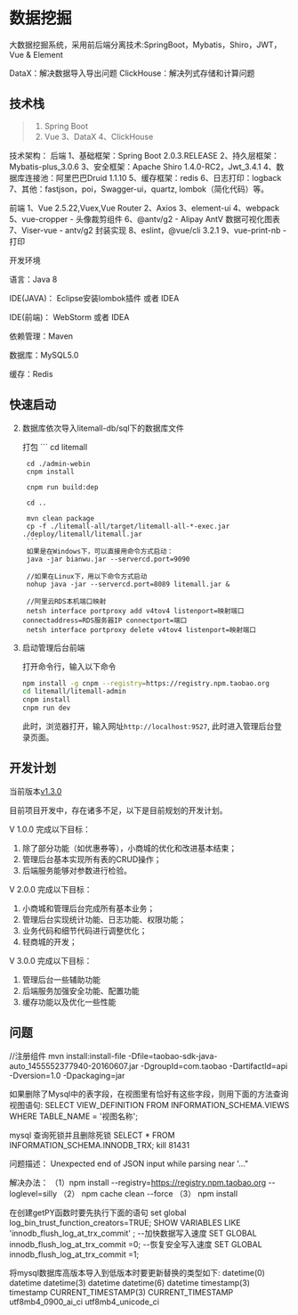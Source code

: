 # 数据挖掘

大数据挖掘系统，采用前后端分离技术:SpringBoot，Mybatis，Shiro，JWT，Vue & Element

DataX：解决数据导入导出问题
ClickHouse：解决列式存储和计算问题

 
## 技术栈

> 1. Spring Boot
> 2. Vue
> 3、DataX
> 4、ClickHouse 
> 

技术架构：
后端
    1、基础框架：Spring Boot 2.0.3.RELEASE
    2、持久层框架：Mybatis-plus_3.0.6
    3、安全框架：Apache Shiro 1.4.0-RC2，Jwt_3.4.1
    4、数据库连接池：阿里巴巴Druid 1.1.10
    5、缓存框架：redis
    6、日志打印：logback
    7、其他：fastjson，poi，Swagger-ui，quartz, lombok（简化代码）等。

前端
    1、Vue 2.5.22,Vuex,Vue Router
    2、Axios
    3、element-ui
    4、webpack
    5、vue-cropper - 头像裁剪组件
    6、@antv/g2 - Alipay AntV 数据可视化图表
    7、Viser-vue - antv/g2 封装实现
    8、eslint，@vue/cli 3.2.1
    9、vue-print-nb - 打印

开发环境

  语言：Java 8

  IDE(JAVA)： Eclipse安装lombok插件 或者 IDEA

  IDE(前端)： WebStorm 或者 IDEA

  依赖管理：Maven

   数据库：MySQL5.0 

   缓存：Redis

## 快速启动

 
2. 数据库依次导入litemall-db/sql下的数据库文件

    打包
        ```
        cd litemall
     
        cd ./admin-webin
        cnpm install
        
        cnpm run build:dep
        
        cd ..
        
        mvn clean package
        cp -f ./litemall-all/target/litemall-all-*-exec.jar ./deploy/litemall/litemall.jar
        ```
        如果是在Windows下，可以直接用命令方式启动：
        java -jar bianwu.jar --servercd.port=9090
        
        //如果在Linux下，用以下命令方式启动
        nohup java -jar --servercd.port=8089 litemall.jar & 
        
        //阿里云RDS本机端口映射
        netsh interface portproxy add v4tov4 listenport=映射端口 connectaddress=RDS服务器IP connectport=端口
        netsh interface portproxy delete v4tov4 listenport=映射端口
4. 启动管理后台前端

    打开命令行，输入以下命令
    ```bash
    npm install -g cnpm --registry=https://registry.npm.taobao.org
    cd litemall/litemall-admin
    cnpm install
    cnpm run dev
    ```
    此时，浏览器打开，输入网址`http://localhost:9527`, 此时进入管理后台登录页面。
    
   
## 开发计划

当前版本[v1.3.0](https://linlinjava.gitbook.io/litemall/changelog)

目前项目开发中，存在诸多不足，以下是目前规划的开发计划。

V 1.0.0 完成以下目标：

1. 除了部分功能（如优惠券等），小商城的优化和改进基本结束；
2. 管理后台基本实现所有表的CRUD操作；
3. 后端服务能够对参数进行检验。

V 2.0.0 完成以下目标：

1. 小商城和管理后台完成所有基本业务；
2. 管理后台实现统计功能、日志功能、权限功能；
3. 业务代码和细节代码进行调整优化；
4. 轻商城的开发；

V 3.0.0 完成以下目标：

1. 管理后台一些辅助功能
2. 后端服务加强安全功能、配置功能
3. 缓存功能以及优化一些性能


   
## 问题
 
//注册组件
mvn install:install-file -Dfile=taobao-sdk-java-auto_1455552377940-20160607.jar -DgroupId=com.taobao -DartifactId=api -Dversion=1.0 -Dpackaging=jar

如果删除了Mysql中的表字段，在视图里有恰好有这些字段，则用下面的方法查询视图语句:
SELECT VIEW_DEFINITION FROM INFORMATION_SCHEMA.VIEWS
WHERE  TABLE_NAME = '视图名称';

mysql 查询死锁并且删除死锁
SELECT * FROM INFORMATION_SCHEMA.INNODB_TRX;
kill 81431


问题描述：
Unexpected end of JSON input while parsing near '…"

解决办法：
（1）npm install --registry=https://registry.npm.taobao.org --loglevel=silly
（2） npm cache clean --force
（3） npm install

在创建getPY函数时要先执行下面的语句
set global log_bin_trust_function_creators=TRUE;
SHOW  VARIABLES LIKE 'innodb_flush_log_at_trx_commit' ;
--加快数据写入速度
SET GLOBAL innodb_flush_log_at_trx_commit =0;
--恢复安全写入速度
SET GLOBAL innodb_flush_log_at_trx_commit =1;

将mysql数据库高版本导入到低版本时要更新替换的类型如下:
datetime(0) datetime
datetime(3) datetime
datetime(6) datetime
timestamp(3) timestamp
CURRENT_TIMESTAMP(3) CURRENT_TIMESTAMP
utf8mb4_0900_ai_ci utf8mb4_unicode_ci


